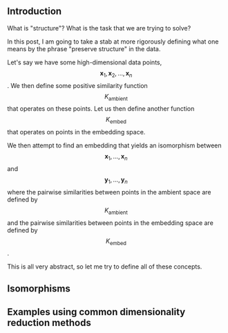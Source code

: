 

Introduction
------------

What is "structure"? What is the task that we are trying to solve?

In this post, I am going to take a stab at more rigorously defining what one means by the phrase "preserve structure" in the data.

Let's say we have some high-dimensional data points, $$\boldsymbol{x}_1, \boldsymbol{x}_2, \dots, \boldsymbol{x}_n$$. We then define some positive similarity function $$K_{\text{ambient}}$$ that operates on these points. Let us then define another function $$K_{\text{embed}}$$ that operates on points in the embedding space.

We then attempt to find an embedding that yields an isomorphism between $$\boldsymbol{x}_1, \dots, \boldsymbol{x}_n$$ and $$\boldsymbol{y}_1, \dots, \boldsymbol{y}_n$$ where the pairwise similarities between points in the ambient space are defined by $$K_{\text{ambient}}$$ and the pairwise similarities between points in the embedding space are defined by $$K_{\text{embed}}$$.

This is all very abstract, so let me try to define all of these concepts. 

Isomorphisms
------------

Examples using common dimensionality reduction methods
----------------

